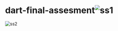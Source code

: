 # dart-final-assesment![ss1](https://user-images.githubusercontent.com/105733405/177151726-7fc7f5c3-a3f0-4c36-a58d-40fc8fc7189e.png)
![ss2](https://user-images.githubusercontent.com/105733405/177151773-3095b47d-165c-4501-b7ac-f299ed0f9364.png)
